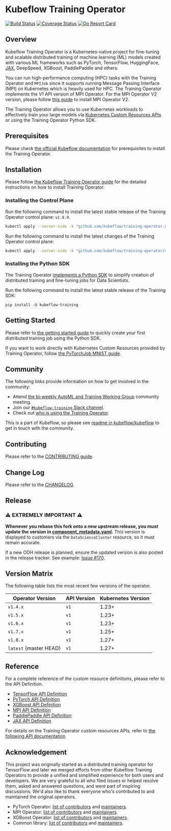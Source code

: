 # Kubeflow Training Operator

[![Build Status](https://github.com/kubeflow/training-operator/actions/workflows/test-go.yaml/badge.svg?branch=master)](https://github.com/kubeflow/training-operator/actions/workflows/test-go.yaml?branch=master)
[![Coverage Status](https://coveralls.io/repos/github/kubeflow/training-operator/badge.svg?branch=master)](https://coveralls.io/github/kubeflow/training-operator?branch=master)
[![Go Report Card](https://goreportcard.com/badge/github.com/kubeflow/training-operator)](https://goreportcard.com/report/github.com/kubeflow/training-operator)

## Overview

Kubeflow Training Operator is a Kubernetes-native project for fine-tuning and
scalable distributed training of machine learning (ML) models created with various ML frameworks
such as PyTorch, TensorFlow, HuggingFace, [JAX](https://jax.readthedocs.io/en/latest/), DeepSpeed, XGBoost, PaddlePaddle and others.

You can run high-performance computing (HPC) tasks with the Training Operator and `MPIJob` since it
supports running Message Passing Interface (MPI) on Kubernetes which is heavily used for HPC.
The Training Operator implements the V1 API version of MPI Operator. For the MPI Operator V2 version,
please follow [this guide](https://www.kubeflow.org/docs/components/training/user-guides/mpi/) to
install MPI Operator V2.

The Training Operator allows you to use Kubernetes workloads to effectively train your large models
via [Kubernetes Custom Resources APIs](https://kubernetes.io/docs/concepts/extend-kubernetes/api-extension/custom-resources/)
or using the Training Operator Python SDK.

## Prerequisites

Please check [the official Kubeflow documentation](https://www.kubeflow.org/docs/components/training/installation/#prerequisites)
for prerequisites to install the Training Operator.

## Installation

Please follow [the Kubeflow Training Operator guide](https://www.kubeflow.org/docs/components/training/installation/#installing-the-training-operator)
for the detailed instructions on how to install Training Operator.

### Installing the Control Plane

Run the following command to install the latest stable release of the Training Operator control plane: `v1.8.0`.

```bash
kubectl apply --server-side -k "github.com/kubeflow/training-operator.git/manifests/overlays/standalone?ref=v1.8.0"
```

Run the following command to install the latest changes of the Training Operator control plane:

```bash
kubectl apply --server-side -k "github.com/kubeflow/training-operator/manifests/overlays/standalone"
```

### Installing the Python SDK

The Training Operator [implements a Python SDK](https://pypi.org/project/kubeflow-training/)
to simplify creation of distributed training and fine-tuning jobs for Data Scientists.

Run the following command to install the latest stable release of the Training SDK:

```
pip install -U kubeflow-training
```

## Getting Started

Please refer to [the getting started guide](https://www.kubeflow.org/docs/components/training/getting-started/#getting-started-with-pytorchjob)
to quickly create your first distributed training job using the Python SDK.

If you want to work directly with Kubernetes Custom Resources provided by Training Operator,
follow [the PyTorchJob MNIST guide](https://www.kubeflow.org/docs/components/training/pytorch/#creating-a-pytorch-training-job).

## Community

The following links provide information on how to get involved in the community:

- Attend [the bi-weekly AutoML and Training Working Group](https://bit.ly/2PWVCkV) community meeting.
- Join our [`#kubeflow-training` Slack channel](https://www.kubeflow.org/docs/about/community/#kubeflow-slack).
- Check out [who is using the Training Operator](ADOPTERS.md).

This is a part of Kubeflow, so please see [readme in kubeflow/kubeflow](https://github.com/kubeflow/kubeflow#get-involved) to get in touch with the community.

## Contributing

Please refer to the [CONTRIBUTING guide](CONTRIBUTING.md).

## Change Log

Please refer to the [CHANGELOG](CHANGELOG.md).

## Release

### ⚠️ EXTREMELY IMPORTANT ⚠️

**Whenever you rebase this fork onto a new upstream release, you _must_ update the version in
[component_metadata.yaml](https://github.com/opendatahub-io/training-operator/blob/dev/manifests/component_metadata.yaml).**
This version is displayed to customers via the `DataScienceCluster` resource, so it must remain accurate.

If a new ODH release is planned, ensure the updated version is also posted in the
release tracker.        See example: [Issue #170](https://github.com/opendatahub-io/opendatahub-community/issues/170).

## Version Matrix

The following table lists the most recent few versions of the operator.

| Operator Version       | API Version | Kubernetes Version |
| ---------------------- | ----------- | ------------------ |
| `v1.4.x`               | `v1`        | 1.23+              |
| `v1.5.x`               | `v1`        | 1.23+              |
| `v1.6.x`               | `v1`        | 1.23+              |
| `v1.7.x`               | `v1`        | 1.25+              |
| `v1.8.x`               | `v1`        | 1.27+              |
| `latest` (master HEAD) | `v1`        | 1.27+              |

## Reference

For a complete reference of the custom resource definitions, please refer to the API Definition.

- [TensorFlow API Definition](pkg/apis/kubeflow.org/v1/tensorflow_types.go)
- [PyTorch API Definition](pkg/apis/kubeflow.org/v1/pytorch_types.go)
- [XGBoost API Definition](pkg/apis/kubeflow.org/v1/xgboost_types.go)
- [MPI API Definition](pkg/apis/kubeflow.org/v1/mpi_types.go)
- [PaddlePaddle API Definition](pkg/apis/kubeflow.org/v1/paddlepaddle_types.go)
- [JAX API Definition](pkg/apis/kubeflow.org/v1/jax_types.go)

For details on the Training Operator custom resources APIs, refer to
[the following API documentation](docs/api/kubeflow.org_v1_generated.asciidoc)

## Acknowledgement

This project was originally started as a distributed training operator for TensorFlow and later we
merged efforts from other Kubeflow Training Operators to provide a unified and simplified experience
for both users and developers. We are very grateful to all who filed issues or helped resolve them,
asked and answered questions, and were part of inspiring discussions.
We'd also like to thank everyone who's contributed to and maintained the original operators.

- PyTorch Operator: [list of contributors](https://github.com/kubeflow/pytorch-operator/graphs/contributors)
  and [maintainers](https://github.com/kubeflow/pytorch-operator/blob/master/OWNERS).
- MPI Operator: [list of contributors](https://github.com/kubeflow/mpi-operator/graphs/contributors)
  and [maintainers](https://github.com/kubeflow/mpi-operator/blob/master/OWNERS).
- XGBoost Operator: [list of contributors](https://github.com/kubeflow/xgboost-operator/graphs/contributors)
  and [maintainers](https://github.com/kubeflow/xgboost-operator/blob/master/OWNERS).
- Common library: [list of contributors](https://github.com/kubeflow/common/graphs/contributors) and
  [maintainers](https://github.com/kubeflow/common/blob/master/OWNERS).


